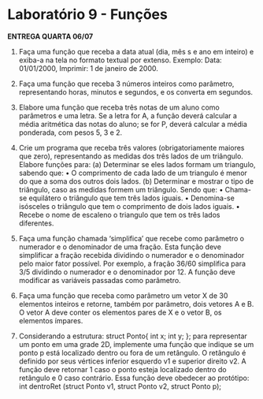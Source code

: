 # Laboratório 9 - Funções

**ENTREGA QUARTA 06/07**

1. Faça uma função que receba a data atual (dia, mês s e ano em inteiro) e exiba-a na tela no formato textual por extenso. Exemplo: Data: 01/01/2000, Imprimir: 1 de janeiro de 2000.  

2. Faça uma função que receba 3 números inteiros como parâmetro, representando horas, minutos e segundos, e os converta em segundos.  

3. Elabore uma função que receba três notas de um aluno como parâmetros e uma letra. Se a letra for A, a função deverá calcular a média aritmética das notas do aluno; se for P, deverá calcular a média ponderada, com pesos 5, 3 e 2.  

4. Crie um programa que receba três valores (obrigatoriamente maiores que zero), representando as medidas dos três lados de um triângulo. Elabore funções para: (a) Determinar se eles lados formam um triangulo, sabendo que:   • O comprimento de cada lado de um triangulo é menor do que a soma dos outros dois lados. (b) Determinar e mostrar o tipo de triângulo, caso as medidas formem um triângulo. Sendo que:  • Chama-se equilátero o triângulo que tem três lados iguais.  • Denomina-se isósceles o triângulo que tem o comprimento de dois lados iguais.  • Recebe o nome de escaleno o triangulo que tem os três lados diferentes.  

5. Faça uma função chamada ‘simplifica’ que recebe como parâmetro o numerador e o denominador de uma fração. Esta função deve simplificar a fração recebida dividindo o numerador e o denominador pelo maior fator possível. Por exemplo, a fração 36/60 simplifica para 3/5 dividindo o numerador e o denominador por 12. A função deve modificar as variáveis passadas como parâmetro.  

6. Faça uma função que receba como parâmetro um vetor X de 30 elementos inteiros e retorne, também por parâmetro, dois vetores A e B. O vetor A deve conter os elementos pares de X e o vetor B, os elementos ímpares.  

7. Considerando a estrutura: struct Ponto{    int x; 
   int y;  }; para representar um ponto em uma grade 2D, implemente uma função que indique se um ponto p está localizado dentro ou fora de um retângulo. O retângulo é definido por seus vértices inferior esquerdo v1 e superior direito v2. A função deve retornar 1 caso o ponto esteja localizado dentro do retângulo e 0 caso contrário. Essa função deve obedecer ao protótipo: int dentroRet (struct Ponto v1, struct Ponto v2, struct Ponto p); 
